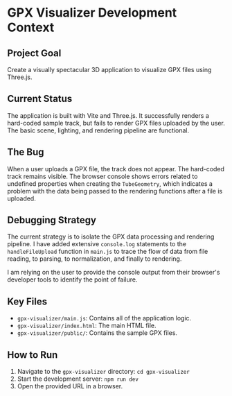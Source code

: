 # GPX Visualizer Development Context

## Project Goal
Create a visually spectacular 3D application to visualize GPX files using Three.js.

## Current Status
The application is built with Vite and Three.js. It successfully renders a hard-coded sample track, but fails to render GPX files uploaded by the user. The basic scene, lighting, and rendering pipeline are functional.

## The Bug
When a user uploads a GPX file, the track does not appear. The hard-coded track remains visible. The browser console shows errors related to undefined properties when creating the `TubeGeometry`, which indicates a problem with the data being passed to the rendering functions after a file is uploaded.

## Debugging Strategy
The current strategy is to isolate the GPX data processing and rendering pipeline. I have added extensive `console.log` statements to the `handleFileUpload` function in `main.js` to trace the flow of data from file reading, to parsing, to normalization, and finally to rendering.

I am relying on the user to provide the console output from their browser's developer tools to identify the point of failure.

## Key Files
- `gpx-visualizer/main.js`: Contains all of the application logic.
- `gpx-visualizer/index.html`: The main HTML file.
- `gpx-visualizer/public/`: Contains the sample GPX files.

## How to Run
1.  Navigate to the `gpx-visualizer` directory: `cd gpx-visualizer`
2.  Start the development server: `npm run dev`
3.  Open the provided URL in a browser.
